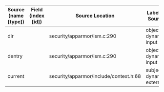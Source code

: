 | Source (name [type]) | Field (index [id]) | Source Location                        | Label at Source               |
|----------------------|--------------------|----------------------------------------|-------------------------------|
| dir                  |                    | security/apparmor/lsm.c:290            | object, dynamic, input        |
| dentry               |                    | security/apparmor/lsm.c:290            | object, dynamic, input        |
| current              |                    | security/apparmor/include/context.h:68 | subject, dynamic, external    |